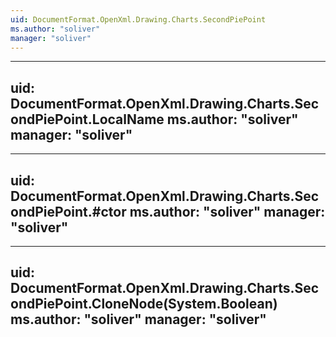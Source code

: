 ```yaml
---
uid: DocumentFormat.OpenXml.Drawing.Charts.SecondPiePoint
ms.author: "soliver"
manager: "soliver"
---
```


---
uid: DocumentFormat.OpenXml.Drawing.Charts.SecondPiePoint.LocalName
ms.author: "soliver"
manager: "soliver"
---

---
uid: DocumentFormat.OpenXml.Drawing.Charts.SecondPiePoint.#ctor
ms.author: "soliver"
manager: "soliver"
---

---
uid: DocumentFormat.OpenXml.Drawing.Charts.SecondPiePoint.CloneNode(System.Boolean)
ms.author: "soliver"
manager: "soliver"
---
